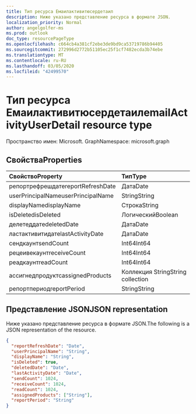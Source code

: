 ```yaml
---
title: Тип ресурса Емаилактивитюсердетаил
description: Ниже указано представление ресурса в формате JSON.
localization_priority: Normal
author: angelgolfer-ms
ms.prod: outlook
doc_type: resourcePageType
ms.openlocfilehash: c664cb4a381cf2ebe3de9bd9ca53719786b94405
ms.sourcegitcommit: 272996d2772b51105ec25f1cf7482ecda3b74ebe
ms.translationtype: MT
ms.contentlocale: ru-RU
ms.lasthandoff: 03/05/2020
ms.locfileid: "42499570"
---
```

# <a name="emailactivityuserdetail-resource-type"></a><span data-ttu-id="f0862-103">Тип ресурса Емаилактивитюсердетаил</span><span class="sxs-lookup"><span data-stu-id="f0862-103">emailActivityUserDetail resource type</span></span>

<span data-ttu-id="f0862-104">Пространство имен: Microsoft. Graph</span><span class="sxs-lookup"><span data-stu-id="f0862-104">Namespace: microsoft.graph</span></span>

## <a name="properties"></a><span data-ttu-id="f0862-105">Свойства</span><span class="sxs-lookup"><span data-stu-id="f0862-105">Properties</span></span>

| <span data-ttu-id="f0862-106">Свойство</span><span class="sxs-lookup"><span data-stu-id="f0862-106">Property</span></span>          | <span data-ttu-id="f0862-107">Тип</span><span class="sxs-lookup"><span data-stu-id="f0862-107">Type</span></span>              |
| :---------------- | :---------------- |
| <span data-ttu-id="f0862-108">репортрефрешдате</span><span class="sxs-lookup"><span data-stu-id="f0862-108">reportRefreshDate</span></span> | <span data-ttu-id="f0862-109">Дата</span><span class="sxs-lookup"><span data-stu-id="f0862-109">Date</span></span>              |
| <span data-ttu-id="f0862-110">userPrincipalName</span><span class="sxs-lookup"><span data-stu-id="f0862-110">userPrincipalName</span></span> | <span data-ttu-id="f0862-111">String</span><span class="sxs-lookup"><span data-stu-id="f0862-111">String</span></span>            |
| <span data-ttu-id="f0862-112">displayName</span><span class="sxs-lookup"><span data-stu-id="f0862-112">displayName</span></span>       | <span data-ttu-id="f0862-113">Строка</span><span class="sxs-lookup"><span data-stu-id="f0862-113">String</span></span>            |
| <span data-ttu-id="f0862-114">isDeleted</span><span class="sxs-lookup"><span data-stu-id="f0862-114">isDeleted</span></span>         | <span data-ttu-id="f0862-115">Логический</span><span class="sxs-lookup"><span data-stu-id="f0862-115">Boolean</span></span>           |
| <span data-ttu-id="f0862-116">делетеддате</span><span class="sxs-lookup"><span data-stu-id="f0862-116">deletedDate</span></span>       | <span data-ttu-id="f0862-117">Дата</span><span class="sxs-lookup"><span data-stu-id="f0862-117">Date</span></span>              |
| <span data-ttu-id="f0862-118">ластактивитидате</span><span class="sxs-lookup"><span data-stu-id="f0862-118">lastActivityDate</span></span>  | <span data-ttu-id="f0862-119">Дата</span><span class="sxs-lookup"><span data-stu-id="f0862-119">Date</span></span>              |
| <span data-ttu-id="f0862-120">сендкаунт</span><span class="sxs-lookup"><span data-stu-id="f0862-120">sendCount</span></span>         | <span data-ttu-id="f0862-121">Int64</span><span class="sxs-lookup"><span data-stu-id="f0862-121">Int64</span></span>             |
| <span data-ttu-id="f0862-122">рецеивекаунт</span><span class="sxs-lookup"><span data-stu-id="f0862-122">receiveCount</span></span>      | <span data-ttu-id="f0862-123">Int64</span><span class="sxs-lookup"><span data-stu-id="f0862-123">Int64</span></span>             |
| <span data-ttu-id="f0862-124">реадкаунт</span><span class="sxs-lookup"><span data-stu-id="f0862-124">readCount</span></span>         | <span data-ttu-id="f0862-125">Int64</span><span class="sxs-lookup"><span data-stu-id="f0862-125">Int64</span></span>             |
| <span data-ttu-id="f0862-126">ассигнедпродуктс</span><span class="sxs-lookup"><span data-stu-id="f0862-126">assignedProducts</span></span>  | <span data-ttu-id="f0862-127">Коллекция String</span><span class="sxs-lookup"><span data-stu-id="f0862-127">String collection</span></span> |
| <span data-ttu-id="f0862-128">репортпериод</span><span class="sxs-lookup"><span data-stu-id="f0862-128">reportPeriod</span></span>      | <span data-ttu-id="f0862-129">String</span><span class="sxs-lookup"><span data-stu-id="f0862-129">String</span></span>            |

## <a name="json-representation"></a><span data-ttu-id="f0862-130">Представление JSON</span><span class="sxs-lookup"><span data-stu-id="f0862-130">JSON representation</span></span>

<span data-ttu-id="f0862-131">Ниже указано представление ресурса в формате JSON.</span><span class="sxs-lookup"><span data-stu-id="f0862-131">The following is a JSON representation of the resource.</span></span>

<!-- {
  "blockType": "resource",
  "@odata.type": "microsoft.graph.emailActivityUserDetail"
} -->

```json
{
  "reportRefreshDate": "Date", 
  "userPrincipalName": "String", 
  "displayName": "String", 
  "isDeleted": true, 
  "deletedDate": "Date", 
  "lastActivityDate": "Date", 
  "sendCount": 1024, 
  "receiveCount": 1024, 
  "readCount": 1024, 
  "assignedProducts": ["String"], 
  "reportPeriod": "String"
}
```
